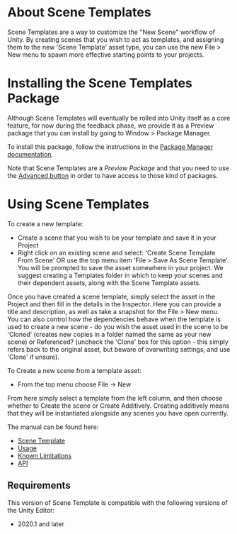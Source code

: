 # About Scene Templates

Scene Templates are a way to customize the "New Scene" workflow of Unity. By creating scenes that you wish to act as templates, and assigning them to the new 'Scene Template' asset type, you can use the new File > New menu to spawn more effective starting points to your projects.

# Installing the Scene Templates Package

Although Scene Templates will eventually be rolled into Unity itself as a core feature, for now during the feedback phase, we provide it as a Preview package that you can install by going to Window > Package Manager.

To install this package, follow the instructions in the [Package Manager documentation](https://docs.unity3d.com/Packages/com.unity.package-manager-ui@latest/index.html).

Note that Scene Templates are a *Preview Package* and that you need to use the [Advanced button](https://docs.unity3d.com/Packages/com.unity.package-manager-ui@2.1/manual/index.html#advanced) in order to have access to those kind of packages.

# Using Scene Templates

To create a new template:
- Create a scene that you wish to be your template and save it in your Project
- Right click on an existing scene and select: 'Create Scene Template From Scene' OR use the top menu item 'File > Save As Scene Template'. You will be prompted to save the asset somewhere in your project. We suggest creating a Templates folder in which to keep your scenes and their dependent assets, along with the Scene Template assets.

Once you have created a scene template, simply select the asset in the Project and then fill in the details in the Inspector. Here you can provide a title and description, as well as take a snapshot for the File > New menu. You can also control how the dependencies behave when the template is used to create a new scene - do you wish the asset used in the scene to be 'Cloned' (creates new copies in a folder named the same as your new scene) or Referenced? (uncheck the 'Clone' box for this option - this simply refers back to the original asset, but beware of overwriting settings, and use 'Clone' if unsure).

To Create a new scene from a template asset:

- From the top menu choose File -> New 

From here simply select a template from the left column, and then choose whether to Create the scene or Create Additively. Creating additively means that they will be instantiated alongside any scenes you have open currently. 

The manual can be found here:

* [Scene Template](Documentation~/index.md)
* [Usage](Documentation~/usage.md)
* [Known Limitations](Documentation~/limitations.md)
* [API](Documentation~/api.md)

## Requirements

This version of Scene Template is compatible with the following versions of the Unity Editor:

* 2020.1 and later